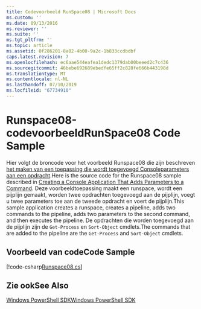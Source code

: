 ```yaml
---
title: Codevoorbeeld RunSpace08 | Microsoft Docs
ms.custom: ''
ms.date: 09/13/2016
ms.reviewer: ''
ms.suite: ''
ms.tgt_pltfrm: ''
ms.topic: article
ms.assetid: 0f286201-8a02-4b00-9a2c-1b833ccdbdbf
caps.latest.revision: 7
ms.openlocfilehash: ec6aae544eafea1dedc1379dab00beeed2c7c436
ms.sourcegitcommit: 46bebe692689ebedfe65ff2c828fe666b443198d
ms.translationtype: MT
ms.contentlocale: nl-NL
ms.lasthandoff: 07/10/2019
ms.locfileid: "67734910"
---
```

# <a name="runspace08-code-sample"></a><span data-ttu-id="e261b-102">Runspace08-codevoorbeeld</span><span class="sxs-lookup"><span data-stu-id="e261b-102">RunSpace08 Code Sample</span></span>

<span data-ttu-id="e261b-103">Hier volgt de broncode voor het voorbeeld Runspace08 die zijn beschreven [het maken van een toepassing die wordt toegevoegd Consoleparameters aan een opdracht](https://msdn.microsoft.com/en-us/848b2b46-60f1-4a86-b448-cfc7c0cccfba).</span><span class="sxs-lookup"><span data-stu-id="e261b-103">Here is the source code for the Runspace08 sample described in [Creating a Console Application That Adds Parameters to a Command](https://msdn.microsoft.com/en-us/848b2b46-60f1-4a86-b448-cfc7c0cccfba).</span></span> <span data-ttu-id="e261b-104">Deze voorbeeldtoepassing maakt een runspace, wordt een pijplijn gemaakt, worden twee opdrachten toegevoegd aan de pijplijn, voegt u twee parameters toe aan de tweede opdracht en voert de pijplijn.</span><span class="sxs-lookup"><span data-stu-id="e261b-104">This sample application creates a runspace, creates a pipeline, adds two commands to the pipeline, adds two parameters to the second command, and then executes the pipeline.</span></span> <span data-ttu-id="e261b-105">De opdrachten die worden toegevoegd aan de pijplijn zijn de `Get-Process` en `Sort-Object` cmdlets.</span><span class="sxs-lookup"><span data-stu-id="e261b-105">The commands that are added to the pipeline are the `Get-Process` and `Sort-Object` cmdlets.</span></span>

## <a name="code-sample"></a><span data-ttu-id="e261b-106">Voorbeeld van code</span><span class="sxs-lookup"><span data-stu-id="e261b-106">Code Sample</span></span>

[!code-csharp[Runspace08.cs](../../powershell-sdk-samples/SDK-2.0/csharp/Runspace08/Runspace08.cs#L11-L86 "Runspace08.cs")]

## <a name="see-also"></a><span data-ttu-id="e261b-107">Zie ook</span><span class="sxs-lookup"><span data-stu-id="e261b-107">See Also</span></span>

[<span data-ttu-id="e261b-108">Windows PowerShell SDK</span><span class="sxs-lookup"><span data-stu-id="e261b-108">Windows PowerShell SDK</span></span>](../windows-powershell-reference.md)